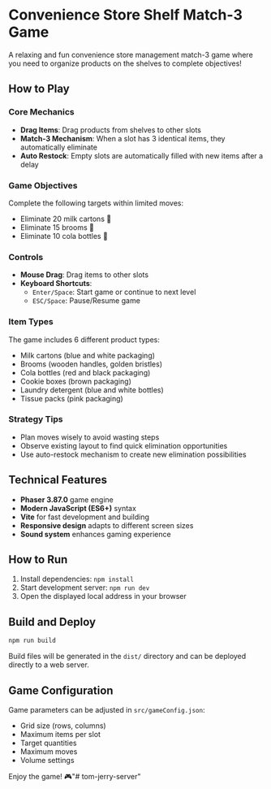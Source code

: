 # Convenience Store Shelf Match-3 Game

A relaxing and fun convenience store management match-3 game where you need to organize products on the shelves to complete objectives!

## How to Play

### Core Mechanics
- **Drag Items**: Drag products from shelves to other slots
- **Match-3 Mechanism**: When a slot has 3 identical items, they automatically eliminate
- **Auto Restock**: Empty slots are automatically filled with new items after a delay

### Game Objectives
Complete the following targets within limited moves:
- Eliminate 20 milk cartons 🥛
- Eliminate 15 brooms 🧹
- Eliminate 10 cola bottles 🥤

### Controls
- **Mouse Drag**: Drag items to other slots
- **Keyboard Shortcuts**:
  - `Enter/Space`: Start game or continue to next level
  - `ESC/Space`: Pause/Resume game

### Item Types
The game includes 6 different product types:
- Milk cartons (blue and white packaging)
- Brooms (wooden handles, golden bristles)
- Cola bottles (red and black packaging)
- Cookie boxes (brown packaging)
- Laundry detergent (blue and white bottles)
- Tissue packs (pink packaging)

### Strategy Tips
- Plan moves wisely to avoid wasting steps
- Observe existing layout to find quick elimination opportunities
- Use auto-restock mechanism to create new elimination possibilities

## Technical Features

- **Phaser 3.87.0** game engine
- **Modern JavaScript (ES6+)** syntax
- **Vite** for fast development and building
- **Responsive design** adapts to different screen sizes
- **Sound system** enhances gaming experience

## How to Run

1. Install dependencies: `npm install`
2. Start development server: `npm run dev`
3. Open the displayed local address in your browser

## Build and Deploy

```bash
npm run build
```

Build files will be generated in the `dist/` directory and can be deployed directly to a web server.

## Game Configuration

Game parameters can be adjusted in `src/gameConfig.json`:
- Grid size (rows, columns)
- Maximum items per slot
- Target quantities
- Maximum moves
- Volume settings

Enjoy the game! 🎮"# tom-jerry-server" 
